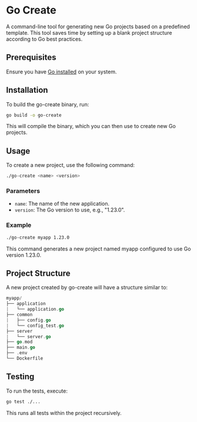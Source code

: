 # Go Create
A command-line tool for generating new Go projects based on a predefined template. This tool saves time by setting up a blank project structure according to Go best practices.

## Prerequisites
Ensure you have [Go installed](https://go.dev/doc/install) on your system.

## Installation
To build the go-create binary, run:

```bash
go build -o go-create
```
This will compile the binary, which you can then use to create new Go projects.

## Usage
To create a new project, use the following command:

```bash
./go-create <name> <version>
```

### Parameters
   * `name`: The name of the new application.
   * `version`: The Go version to use, e.g., "1.23.0".

### Example
```bash
./go-create myapp 1.23.0
```

This command generates a new project named myapp configured to use Go version 1.23.0.

## Project Structure
A new project created by go-create will have a structure similar to:

```go
myapp/
├── application
|   └── application.go
├── common
|   ├── config.go
|   └── config_test.go
├── server
|   └── server.go
├── go.mod
├── main.go
├── .env
└── Dockerfile
```

## Testing
To run the tests, execute:

```bash
go test ./...
```

This runs all tests within the project recursively.

